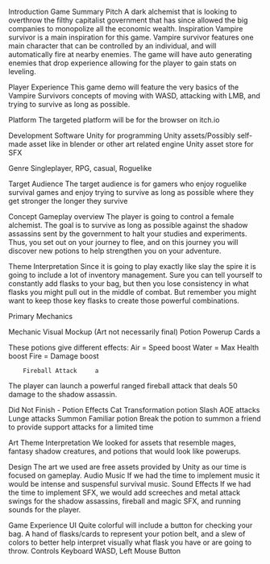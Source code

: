 Introduction
Game Summary Pitch
	A dark alchemist that is looking to overthrow the filthy capitalist government that has since allowed the big companies to monopolize all the economic wealth.
Inspiration
Vampire survivor is a main inspiration for this game. Vampire survivor features one main character that can be controlled by an individual, and will automatically fire at nearby enemies. The game will have auto generating enemies that drop experience allowing for the player to gain stats on leveling.

Player Experience
This game demo will feature the very basics of the Vampire Survivors concepts of moving with WASD, attacking with LMB, and trying to survive as long as possible.

Platform
The targeted platform will be for the browser on itch.io
	
Development Software
Unity for programming
Unity assets/Possibly self-made asset like in blender or other art related engine
Unity asset store for SFX

Genre
Singleplayer, RPG, casual, Roguelike

Target Audience
The target audience is for gamers who enjoy roguelike survival games and enjoy trying to survive as long as possible where they get stronger the longer they survive

Concept
Gameplay overview
The player is going to control a female alchemist. The goal is to survive as long as possible against the shadow assassins sent by the government to halt your studies and experiments. Thus, you set out on your journey to flee, and on this journey you will discover new potions to help strengthen you on your adventure.

Theme Interpretation
Since it is going to play exactly like slay the spire it is going to include a lot of inventory management. Sure you can tell yourself to constantly add flasks to your bag, but then you lose consistency in what flasks you might pull out in the middle of combat. But remember you might want to keep those key flasks to create those powerful combinations.


Primary Mechanics

Mechanic
Visual Mockup 
(Art not necessarily final)
       Potion Powerup Cards        a


These potions give different effects: 
Air = Speed boost
Water = Max Health boost
Fire = Damage boost

        Fireball Attack     a


The player can launch a powerful ranged fireball attack that deals 50 damage to the shadow assassin.

Did Not Finish - Potion Effects
Cat Transformation potion
Slash AOE attacks
Lunge attacks
Summon Familiar potion
Break the potion to summon a friend to provide support attacks for a limited time



	

Art
Theme Interpretation
We looked for assets that resemble mages, fantasy shadow creatures, and potions that would look like powerups.

Design
The art we used are free assets provided by Unity as our time is focused on gameplay.
Audio
Music
If we had the time to implement music it would be intense and suspensful survival music.
Sound Effects
If we had the time to implement SFX, we would add screeches and metal attack swings for the shadow assassins, fireball and magic SFX, and running sounds for the player.

Game Experience
UI
Quite colorful will include a button for checking your bag. A hand of flasks/cards to represent your potion belt, and a slew of colors to better help interpret visually what flask you have or are going to throw.
Controls
Keyboard
	WASD, Left Mouse Button
